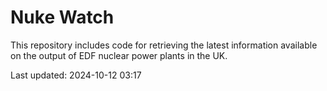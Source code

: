 # Nuke Watch

This repository includes code for retrieving the latest information available on the output of EDF nuclear power plants in the UK.

Last updated: 2024-10-12 03:17